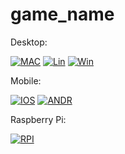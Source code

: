 # game_name

[MAC1]: https://github.com/vladasz/game_name/actions/workflows/mac.yml/badge.svg
[LIN1]: https://github.com/vladasz/game_name/actions/workflows/linux.yml/badge.svg
[WIN1]: https://github.com/vladasz/game_name/actions/workflows/windows.yml/badge.svg
[IOSS1]: https://github.com/vladasz/game_name/actions/workflows/ios.yml/badge.svg
[ANDR1]: https://github.com/vladasz/game_name/actions/workflows/android.yml/badge.svg
[RPI1]: https://github.com/vladasz/game_name/actions/workflows/linux_arm.yml/badge.svg

[LMAC]: https://github.com/VladasZ/game_name/actions/workflows/mac.yml
[LLIN]: https://github.com/VladasZ/game_name/actions/workflows/linux.yml
[LWIN]: https://github.com/VladasZ/game_name/actions/workflows/windows.yml
[LIOSD]: https://github.com/VladasZ/game_name/actions/workflows/ios.yml
[ANDR]: https://github.com/VladasZ/game_name/actions/workflows/android.yml
[RPI]: https://github.com/VladasZ/game_name/actions/workflows/linux_arm.yml

Desktop:

[![MAC][MAC1]][LMAC]
[![Lin][LIN1]][LLIN]
[![Win][WIN1]][LWIN]

Mobile:

[![IOS][IOSS1]][LIOSD]
[![ANDR][ANDR1]][ANDR]

Raspberry Pi:

[![RPI][RPI1]][RPI]
